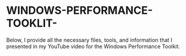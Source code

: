 # WINDOWS-PERFORMANCE-TOOKLIT-
Below, I provide all the necessary files, tools, and information that I presented in my YouTube video for the Windows Performance Toolkit.
